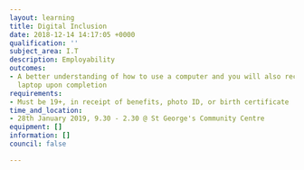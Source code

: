 ```yaml
---
layout: learning
title: Digital Inclusion
date: 2018-12-14 14:17:05 +0000
qualification: ''
subject_area: I.T
description: Employability
outcomes:
- A better understanding of how to use a computer and you will also receive a FREE
  laptop upon completion
requirements:
- Must be 19+, in receipt of benefits, photo ID, or birth certificate
time_and_location:
- 28th January 2019, 9.30 - 2.30 @ St George's Community Centre
equipment: []
information: []
council: false

---
```

